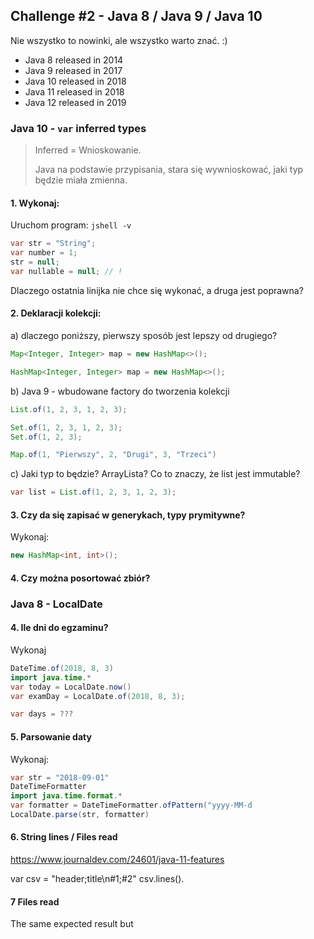 ## Challenge #2 - Java 8 / Java 9 / Java 10

Nie wszystko to nowinki, ale wszystko warto znać. :)
- Java 8 released in 2014
- Java 9 released in 2017
- Java 10 released in 2018
- Java 11 released in 2018
- Java 12 released in 2019


### Java 10 - `var` inferred types

> Inferred = Wnioskowanie.
> 
> Java na podstawie przypisania, stara się wywnioskować, jaki typ będzie miała zmienna.


#### 1. Wykonaj:

Uruchom program: `jshell -v`

```java
var str = "String";
var number = 1;
str = null;
var nullable = null; // !
```
Dlaczego ostatnia linijka nie chce się wykonać, a druga jest poprawna?


#### 2. Deklaracji kolekcji: 

a) dlaczego poniższy, pierwszy sposób jest lepszy od drugiego?

```java
Map<Integer, Integer> map = new HashMap<>();

HashMap<Integer, Integer> map = new HashMap<>();
```

b) Java 9 - wbudowane factory do tworzenia kolekcji

```java
List.of(1, 2, 3, 1, 2, 3);

Set.of(1, 2, 3, 1, 2, 3);
Set.of(1, 2, 3);

Map.of(1, "Pierwszy", 2, "Drugi", 3, "Trzeci")

```

c) Jaki typ to będzie? ArrayLista? Co to znaczy, że list jest immutable?

```java
var list = List.of(1, 2, 3, 1, 2, 3);


```


#### 3. Czy da się zapisać w generykach, typy prymitywne?
Wykonaj:

```java
new HashMap<int, int>();
```

#### 4. Czy można posortować zbiór?

### Java 8 - LocalDate

#### 4. Ile dni do egzaminu?
Wykonaj

```java
DateTime.of(2018, 8, 3)                               
import java.time.*                                    
var today = LocalDate.now()                           
var examDay = LocalDate.of(2018, 8, 3);              

var days = ???                       
```

#### 5. Parsowanie daty
Wykonaj:

```java
var str = "2018-09-01"                                
DateTimeFormatter                                     
import java.time.format.*                             
var formatter = DateTimeFormatter.ofPattern("yyyy-MM-d
LocalDate.parse(str, formatter)
```

#### 6. String lines / Files read
https://www.journaldev.com/24601/java-11-features

var csv = "header;title\n#1;#2"
csv.lines().

#### 7 Files read

The same expected result but 
